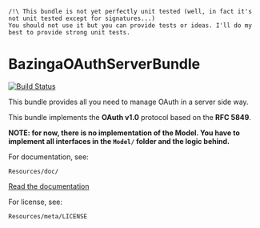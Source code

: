     /!\ This bundle is not yet perfectly unit tested (well, in fact it's not unit tested except for signatures...)
    You should not use it but you can provide tests or ideas. I'll do my best to provide strong unit tests.


BazingaOAuthServerBundle
========================

[![Build Status](https://secure.travis-ci.org/willdurand/BazingaOAuthServerBundle.png)](http://travis-ci.org/willdurand/BazingaOAuthServerBundle)

This bundle provides all you need to manage OAuth in a server side way.

This bundle implements the **OAuth v1.0** protocol based on the **RFC 5849**.

**NOTE: for now, there is no implementation of the Model. You have to implement all interfaces in
the `Model/` folder and the logic behind.**


For documentation, see:

    Resources/doc/

[Read the documentation](https://github.com/willdurand/BazingaOAuthServerBundle/blob/master/Resources/doc/README.markdown)

For license, see:

    Resources/meta/LICENSE

